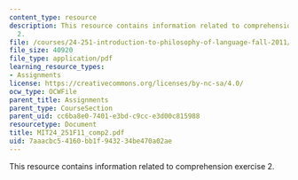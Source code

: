 ```yaml
---
content_type: resource
description: This resource contains information related to comprehension exercise
  2.
file: /courses/24-251-introduction-to-philosophy-of-language-fall-2011/7aaacbc54160bb1f943234be470a02ae_MIT24_251F11_comp2.pdf
file_size: 40920
file_type: application/pdf
learning_resource_types:
- Assignments
license: https://creativecommons.org/licenses/by-nc-sa/4.0/
ocw_type: OCWFile
parent_title: Assignments
parent_type: CourseSection
parent_uid: cc6ba8e0-7401-e3bd-c9cc-e3d00c815988
resourcetype: Document
title: MIT24_251F11_comp2.pdf
uid: 7aaacbc5-4160-bb1f-9432-34be470a02ae
---
```

This resource contains information related to comprehension exercise 2.